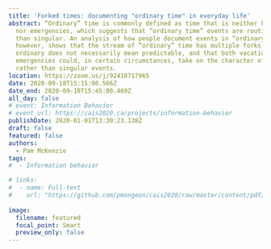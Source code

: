 ```yaml
---
title: 'Forked times: documenting "ordinary time" in everyday life'
abstract: “Ordinary” time is commonly defined as time that is neither holidays
  nor emergencies, which suggests that “ordinary time” events are routine rather
  than singular. An analysis of how people document events in “ordinary” time,
  however, shows that the stream of “ordinary” time has multiple forks; that
  ordinary does not necessarily mean predictable, and that both vacations and
  emergencies could, in certain circumstances, take on the character of routine
  rather than singular events.
location: https://zoom.us/j/92418717965
date: 2020-09-18T15:15:00.566Z
date_end: 2020-09-18T15:45:00.469Z
all_day: false
# event: Information Behavior
# event_url: https://cais2020.ca/projects/information-behavior
publishDate: 2020-01-01T13:30:23.138Z
draft: false
featured: false
authors:
  - Pam McKenzie
tags:
#  - Information behavior

# links:
#  - name: Full-text
#    url: "https://github.com/pmongeon/cais2020/raw/master/content/pdf/CAIS2020_paper25_Mackenzie.pdf"
    
image:
  filename: featured
  focal_point: Smart
  preview_only: false
---
```

